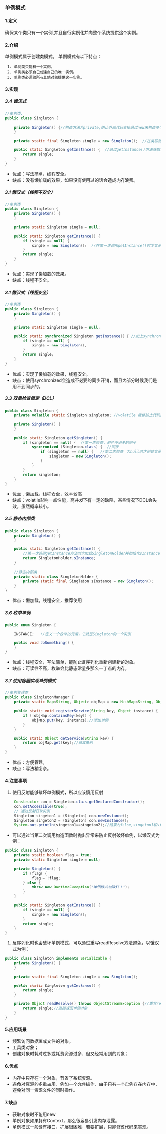 ### 单例模式

#### 1.定义

确保某个类只有一个实例,并且自行实例化并向整个系统提供这个实例。

#### 2.介绍

单例模式属于创建类模式。
 单例模式有以下特点：

```undefined
 1. 单例类只能有一个实例。
 2. 单例类必须自己创建自己的唯一实例。
 3. 单例类必须给所有其他对象提供这一实例。
```

#### 3.实现

##### 3.4 饿汉式

```java
//单例类.   
public class Singleton {
    
    private Singleton() {//构造方法为private,防止外部代码直接通过new来构造多个对象
    }

    private static final Singleton single = new Singleton();  //在类初始化时，已经自行实例化,所以是线程安全的。

    public static Singleton getInstance() {  //通过getInstance()方法获取实例对象
        return single;
    }
}  
```

- 优点：写法简单，线程安全。
- 缺点：没有懒加载的效果，如果没有使用过的话会造成内存浪费。

##### 3.1 懒汉式（线程不安全）

```java
//单例类
public class Singleton {
    private Singleton() {
    }

    private static Singleton single = null;

    public static Singleton getInstance() {
        if (single == null) {
            single = new Singleton();  //在第一次调用getInstance()时才实例化，实现懒加载,所以叫懒汉式
        }
        return single;
    }
} 
```

- 优点：实现了懒加载的效果。
- 缺点：线程不安全。

##### 3.1 懒汉式（线程安全）

```java
//单例类
public class Singleton {
    private Singleton() {
    }

    private static Singleton single = null;

    public static synchronized Singleton getInstance() { //加上synchronized同步 
        if (single == null) {
            single = new Singleton();
        }
        return single;
    }
}  
```

- 优点：实现了懒加载的效果，线程安全。
- 缺点：使用synchronized会造成不必要的同步开销，而且大部分时候我们是用不到同步的。

##### 3.3 双重检查锁定（DCL）

```java
public class Singleton {
    private volatile static Singleton singleton; //volatile 能够防止代码的重排序，保证得到的对象是初始化过

    private Singleton() {
    }

    public static Singleton getSingleton() {
        if (singleton == null) {  //第一次检查，避免不必要的同步
            synchronized (Singleton.class) {  //同步
                if (singleton == null) {   //第二次检查，为null时才创建实例
                    singleton = new Singleton();
                }
            }
        }
        return singleton;
    }
} 
```

- 优点：懒加载，线程安全，效率较高
- 缺点：volatile影响一点性能，高并发下有一定的缺陷，某些情况下DCL会失效，虽然概率较小。

##### 3.5 静态内部类

```java
public class Singleton {
    private Singleton() {
    }

    public static Singleton getInstance() {
        //第一次调用getInstance方法时才加载SingletonHolder并初始化sInstance
        return SingletonHolder.sInstance;
    }
    
    //静态内部类
    private static class SingletonHolder {
        private static final Singleton sInstance = new Singleton();
    }
}
```

- 优点：懒加载，线程安全，推荐使用

##### 3.6 枚举单例

```java
public enum Singleton {

    INSTANCE;   //定义一个枚举的元素，它就是Singleton的一个实例

    public void doSomething() {
    }
}  
```

- 优点：线程安全，写法简单，能防止反序列化重新创建新的对象。
- 缺点：可读性不高，枚举会比静态常量多那么一丁点的内存。

##### 3.7 使用容器实现单例模式

```java
//单例管理类
public class SingletonManager {
    private static Map<String, Object> objMap = new HashMap<String, Object>();

    public static void registerService(String key, Object instance) {
        if (!objMap.containsKey(key)) {
            objMap.put(key, instance);//添加单例
        }
    }

    public static Object getService(String key) {
        return objMap.get(key);//获取单例
    }
}
```

- 优点：方便管理。
- 缺点：写法稍复杂。

#### 4.注意事项

1. 使用反射能够破坏单例模式，所以应该慎用反射

```java
    Constructor con = Singleton.class.getDeclaredConstructor();
    con.setAccessible(true);
    // 通过反射获取实例
    Singleton singeton1 = (Singleton) con.newInstance();
    Singleton singeton2 = (Singleton) con.newInstance();
    System.out.println(singeton1==singeton2);//结果为false,singeton1和singeton2将是两个不同的实例
```

- 可以通过当第二次调用构造函数时抛出异常来防止反射破坏单例，以懒汉式为例：

```java
public class Singleton {
    private static boolean flag = true;
    private static Singleton single = null;

    private Singleton() {
        if (flag) {
            flag = !flag;
        } else {
            throw new RuntimeException("单例模式被破坏！");
        }
    }

    public static Singleton getInstance() {
        if (single == null) {
            single = new Singleton();
        }
        return single;
    }
}  
```

1. 反序列化时也会破坏单例模式，可以通过重写readResolve方法避免，以饿汉式为例：

```java
public class Singleton implements Serializable {
    private Singleton() {
    }

    private static final Singleton single = new Singleton();

    public static Singleton getInstance() {
        return single;
    }

    private Object readResolve() throws ObjectStreamException {//重写readResolve()
        return single;//直接返回单例对象
    }
} 
```

#### 5.应用场景

- 频繁访问数据库或文件的对象。
- 工具类对象；
- 创建对象时耗时过多或耗费资源过多，但又经常用到的对象；

#### 6.优点

- 内存中只存在一个对象，节省了系统资源。
- 避免对资源的多重占用，例如一个文件操作，由于只有一个实例存在内存中，避免对同一资源文件的同时操作。

#### 7.缺点

- 获取对象时不能用new
- 单例对象如果持有Context，那么很容易引发内存泄露。
- 单例模式一般没有接口，扩展很困难，若要扩展，只能修改代码来实现。

